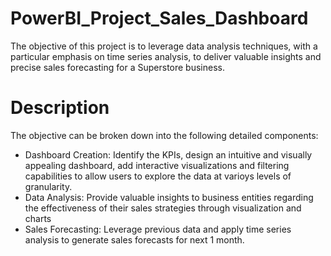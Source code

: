 # PowerBI_Project_Sales_Dashboard

The objective of this project is to leverage data analysis techniques, with a particular emphasis on time series analysis, to deliver valuable insights and precise sales forecasting for a Superstore business.

# Description

The objective can be broken down into the following detailed components:

* Dashboard Creation: Identify the KPIs, design an intuitive and visually appealing dashboard, add interactive visualizations and filtering capabilities to allow users to explore the data at varioys levels of granularity.
* Data Analysis: Provide valuable insights to business entities regarding the effectiveness of their sales strategies through visualization and charts
* Sales Forecasting: Leverage previous data and apply time series analysis to generate sales forecasts for next 1 month.
